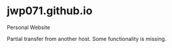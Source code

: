 # jwp071.github.io
Personal Website

Partial transfer from another host. Some functionality is missing.
